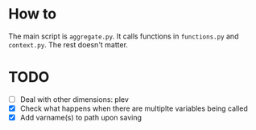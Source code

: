 # How to
The main script is `aggregate.py`. It calls functions in `functions.py` and `context.py`. The rest doesn't matter.

# TODO
+ [ ] Deal with other dimensions: plev
+ [x] Check what happens when there are multiplte variables being called
+ [x] Add varname(s) to path upon saving